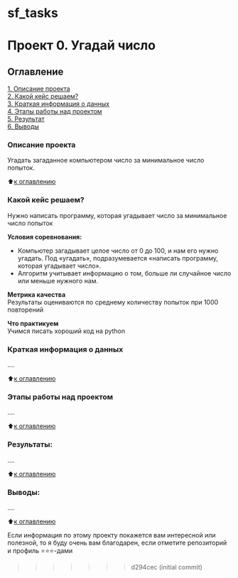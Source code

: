 
# sf_tasks

# Проект 0. Угадай число

## Оглавление  
[1. Описание проекта](https://github.com/shuher237/sf_tasks/tree/main/project_0/README.md#Описание-проекта)  
[2. Какой кейс решаем?](https://github.com/shuher237/sf_tasks/tree/main/project_0/README.md#Какой-кейс-решаем)  
[3. Краткая информация о данных](https://github.com/shuher237/sf_tasks/tree/main/project_0/README.md#Краткая-информация-о-данных)  
[4. Этапы работы над проектом](https://github.com/shuher237/sf_tasks/tree/main/project_0/README.md#Этапы-работы-над-проектом)  
[5. Результат](https://github.com/shuher237/sf_tasks/tree/main/project_0/README.md#Результат)    
[6. Выводы](https://github.com/shuher237/sf_tasks/tree/main/project_0/README.md#Выводы) 

### Описание проекта    
Угадать загаданное компьютером число за минимальное число попыток.

:arrow_up:[к оглавлению](_)


### Какой кейс решаем?    
Нужно написать программу, которая угадывает число за минимальное число попыток

**Условия соревнования:**  
- Компьютер загадывает целое число от 0 до 100, и нам его нужно угадать. Под «угадать», подразумевается «написать программу, которая угадывает число».
- Алгоритм учитывает информацию о том, больше ли случайное число или меньше нужного нам.

**Метрика качества**     
Результаты оцениваются по среднему количеству попыток при 1000 повторений

**Что практикуем**     
Учимся писать хороший код на python


### Краткая информация о данных
....
  
:arrow_up:[к оглавлению](.README.md#Оглавление)


### Этапы работы над проектом  
....

:arrow_up:[к оглавлению](.README.md#Оглавление)


### Результаты:  
....

:arrow_up:[к оглавлению](.README.md#Оглавление)


### Выводы:  
....

:arrow_up:[к оглавлению](.README.md#Оглавление)


Если информация по этому проекту покажется вам интересной или полезной, то я буду очень вам благодарен, если отметите репозиторий и профиль ⭐️⭐️⭐️-дами
>>>>>>> d294cec (initial commit)
